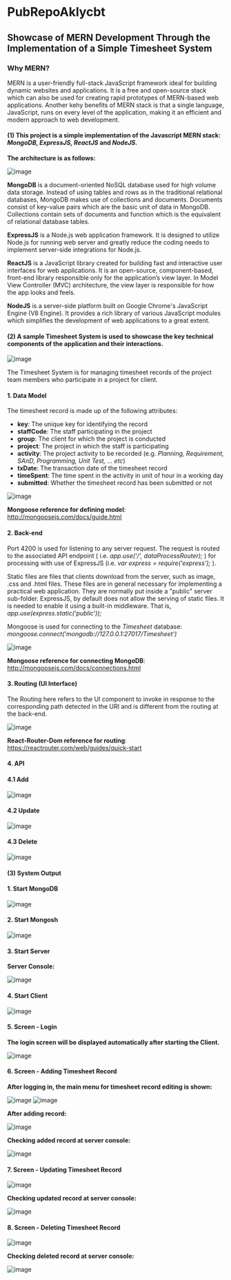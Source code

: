 # PubRepoAklycbt

## Showcase of MERN Development Through the Implementation of a Simple Timesheet System ##

### Why MERN? ###

MERN is a user-friendly full-stack JavaScript framework ideal for building dynamic websites and applications. It is a free and open-source stack which can also be used for creating rapid prototypes of MERN-based web applications. Another kehy benefits of MERN stack is that a single language, JavaScript, runs on every level of the application, making it an efficient and modern approach to web development. 

#### (1) This project is a simple implementation of the Javascript __MERN__ stack: _MongoDB, ExpressJS, ReactJS_ and _NodeJS._

__The architecture is as follows:__

![image](https://user-images.githubusercontent.com/87492917/131129130-ffec1355-47b0-42c8-b642-42a836b310c9.png)

__MongoDB__ is a document-oriented NoSQL database used for high volume data storage. Instead of using tables and rows as in the traditional relational databases, MongoDB makes use of collections and documents. Documents consist of key-value pairs which are the basic unit of data in MongoDB. Collections contain sets of documents and function which is the equivalent of relational database tables.

__ExpressJS__ is a Node.js web application framework. It is designed to utilize Node.js for running web server and greatly reduce the coding needs to implement server-side integrations for Node.js.

__ReactJS__ is a JavaScript library created for building fast and interactive user interfaces for web applications. It is an open-source, component-based, front-end library responsible only for the application’s view layer. In Model View Controller (MVC) architecture, the view layer is responsible for how the app looks and feels.

__NodeJS__ is a server-side platform built on Google Chrome's JavaScript Engine (V8 Engine). It provides a rich library of various JavaScript modules which simplifies the development of web applications to a great extent.

#### (2) A sample Timesheet System is used to showcase the key technical components of the application and their interactions.

![image](https://user-images.githubusercontent.com/87492917/131128790-88561357-a428-4d15-a7b0-3e330a6e9a56.png)

The Timesheet System is for managing timesheet records of the project team members who participate in a project for client.

#### 1. Data Model

The timesheet record is made up of the following attributes:
* __key__:        The unique key for identifying the record
* __staffCode__:  The staff participating in the project
* __group__:      The client for which the project is conducted
* __project__:    The project in which the staff is participating
* __activity__:   The project activity to be recorded (e.g. _Planning, Requirement, SAnD, Programming, Unit Test, ... etc_)
* __txDate__:     The transaction date of the timesheet record
* __timeSpent__:  The time spent in the activity in unit of hour in a working day
* __submitted__:  Whether the timesheet record has been submitted or not

![image](https://user-images.githubusercontent.com/87492917/131149829-e5743d1b-ae17-423d-9911-e0dc71c80498.png)

__Mongoose reference for defining model__: http://mongoosejs.com/docs/guide.html

#### 2. Back-end

Port 4200 is used for listening to any server request.  The request is routed to the associated API endpoint ( i.e. _app.use('/', dataProcessRouter);_ ) for processing with use of ExpressJS (i.e. _var express = require('express');_ ).

Static files are files that clients download from the server, such as image, .css and .html files.  These files are in general necessary for implementing a practical web application.  They are normally put inside a "public" server sub-folder. ExpressJS, by default does not allow the serving of static files. It is needed to enable it using a built-in middleware.  That is, _app.use(express.static('public'));_

Mongoose is used for connecting to the _Timesheet_ database: _mongoose.connect('mongodb://127.0.0.1:27017/Timesheet')_

![image](https://user-images.githubusercontent.com/87492917/131130549-d7af6d5d-afae-4d7f-8ea8-609bc9b6d641.png)

__Mongoose reference for connecting MongoDB__: http://mongoosejs.com/docs/connections.html

#### 3. Routing (UI Interface)

The Routing here refers to the UI component to invoke in response to the corresponding path detected in the URI and is different from the routing at the back-end.  

![image](https://user-images.githubusercontent.com/87492917/131130829-2ff1e201-71d1-49f8-a899-c7f7f94e44b2.png)

__React-Router-Dom reference for routing__: https://reactrouter.com/web/guides/quick-start

#### 4. API

####    4.1 Add

![image](https://user-images.githubusercontent.com/87492917/131141596-0eae6713-1384-4340-8e49-ce6e1027440b.png)

####    4.2 Update

![image](https://user-images.githubusercontent.com/87492917/131141682-9ffeaae5-2248-4794-a074-7f70332fba9a.png)

####    4.3 Delete

![image](https://user-images.githubusercontent.com/87492917/131141730-676fded3-8c79-48f7-9c41-fce7532f5bd0.png)

#### (3) System Output

#### 1. Start MongoDB

![image](https://user-images.githubusercontent.com/87492917/131142680-61ed339d-df50-47ca-a597-e0ba1cd6e41f.png)

#### 2. Start Mongosh

![image](https://user-images.githubusercontent.com/87492917/131142650-4fdb76e1-d043-4aae-a9a5-3f4d07a3c335.png)

#### 3. Start Server

__Server Console:__

![image](https://user-images.githubusercontent.com/87492917/131142958-73e22c00-143a-4fa7-98b5-df6a54c55979.png)

#### 4. Start Client

![image](https://user-images.githubusercontent.com/87492917/131142593-3e58155a-4867-4817-95a1-9a0f02f61a78.png)

#### 5. Screen - Login

__The login screen will be displayed automatically after starting the Client.__

![image](https://user-images.githubusercontent.com/87492917/131144678-444e3873-be24-41de-96e3-a03f98dfe9a1.png)

#### 6. Screen - Adding Timesheet Record

__After logging in, the main menu for timesheet record editing is shown:__

![image](https://user-images.githubusercontent.com/87492917/131145038-1e2c592f-2a25-460e-9d98-d79754f701b6.png)
![image](https://user-images.githubusercontent.com/87492917/131145112-4e606d65-cf09-4436-a89b-6d428b8c833e.png)

__After adding record:__

![image](https://user-images.githubusercontent.com/87492917/131145155-f3826eb9-a72b-4ba2-bca0-4466bc61f482.png)

__Checking added record at server console:__

![image](https://user-images.githubusercontent.com/87492917/131145439-916463da-37c2-4ecd-ab0c-0e48bd43df80.png)

#### 7. Screen - Updating Timesheet Record

![image](https://user-images.githubusercontent.com/87492917/131240611-31de1f71-212f-4ff4-8679-38e9dd0262d2.png)

__Checking updated record at server console:__

![image](https://user-images.githubusercontent.com/87492917/131240623-415c718c-ef95-42d1-822f-c01184ce22f2.png)

#### 8. Screen - Deleting Timesheet Record

![image](https://user-images.githubusercontent.com/87492917/131147909-8ebbeab0-f2aa-4a38-a002-96ec00db8eac.png)

__Checking deleted record at server console:__

![image](https://user-images.githubusercontent.com/87492917/131148108-a0fca6eb-eef4-4e97-9e2c-fc677622bea5.png)

